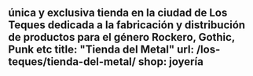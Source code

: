 única y exclusiva tienda en la ciudad de Los Teques dedicada a la fabricación y distribución de productos para el género Rockero, Gothic, Punk etc 
title: "Tienda del Metal"
url: /los-teques/tienda-del-metal/
shop: joyería
---
